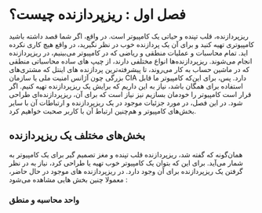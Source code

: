 # فصل اول : ریزپردازنده چیست؟

ریزپردازنده، قلب تپنده و حیاتی یک کامپیوتر است. در واقع، اگر شما قصد داشته باشید کامپیوتری تهیه کنید و برای آن یک پردازنده خوب در نظر نگیرید، در واقع هیچ کاری نکرده اید. تمام محاسبات و عملیات منطقی و ریاضی که در کامپیوتر می‌بینیم، در ریزپردازنده انجام می‌شوند. ریزپردازنده‌ها انواع مختلفی دارند، از چیپ های ساده محاسباتی منطقی که در ماشین حساب به کار می‌روند، تا پیشرفته‌ترین پردازنده های اینتل که مشتری‌های بزرگی چون آژانس امنیت ملی یا سازمان CIA دارد. 
پس، برای این‌که کامپیوتر ما قابل استفاده برای همگان باشد، نیاز به این داریم که برایش یک ریزپردازنده تهیه کنیم. اگر قرار است کامپیوتر را خودمان بسازیم نیز نیاز است که برای آن، ریزپردازنده‌ای طراحی شود. 
در این فصل، در مورد جزئیات موجود در یک ریزپردازنده و ارتباطات آن با سایر بخش‌های کامپیوتر و هم‌چنین ارتباط آن با کاربر صحبت خواهیم کرد. 

## بخش‌های مختلف یک ریزپردازنده
همان‌گونه که گفته شد، ریزپردازنده قلب تپنده و مغز تصمیم گیر برای یک کامپیوتر به شمار می‌آید. برای این که بتوان یک کامپیوتر خوب تهیه یا طراحی کرد، نیاز به در نظر گرفتن یک ریزپردازنده برای آن وجود دارد. در ریزپردازنده های موجود در حال حاضر، معمولا چنین بخش هایی مشاهده می‌شود : 
### واحد محاسبه و منطق 